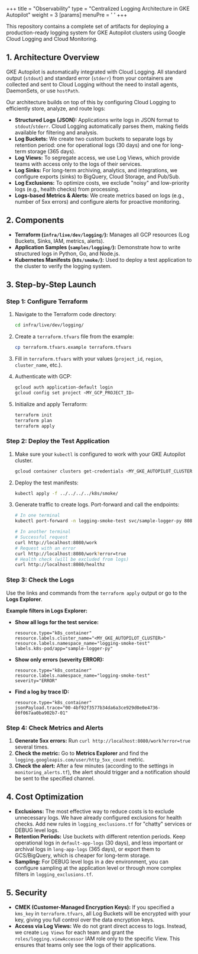 +++
title = "Observability"
type = "Centralized Logging Architecture in GKE Autopilot"
weight = 3
[params]
  menuPre = '<i class="fa-fw fas fa-chart-line "></i> '
+++

This repository contains a complete set of artifacts for deploying a production-ready logging system for GKE Autopilot clusters using Google Cloud Logging and Cloud Monitoring.

## 1. Architecture Overview

GKE Autopilot is automatically integrated with Cloud Logging. All standard output (`stdout`) and standard error (`stderr`) from your containers are collected and sent to Cloud Logging without the need to install agents, DaemonSets, or use `hostPath`.

Our architecture builds on top of this by configuring Cloud Logging to efficiently store, analyze, and route logs:

- **Structured Logs (JSON):** Applications write logs in JSON format to `stdout`/`stderr`. Cloud Logging automatically parses them, making fields available for filtering and analysis.
- **Log Buckets:** We create two custom buckets to separate logs by retention period: one for operational logs (30 days) and one for long-term storage (365 days).
- **Log Views:** To segregate access, we use Log Views, which provide teams with access only to the logs of their services.
- **Log Sinks:** For long-term archiving, analytics, and integrations, we configure exports (sinks) to BigQuery, Cloud Storage, and Pub/Sub.
- **Log Exclusions:** To optimize costs, we exclude "noisy" and low-priority logs (e.g., health checks) from processing.
- **Logs-based Metrics & Alerts:** We create metrics based on logs (e.g., number of 5xx errors) and configure alerts for proactive monitoring.

## 2. Components

- **Terraform (`infra/live/dev/logging/`):** Manages all GCP resources (Log Buckets, Sinks, IAM, metrics, alerts).
- **Application Samples (`samples/logging/`):** Demonstrate how to write structured logs in Python, Go, and Node.js.
- **Kubernetes Manifests (`k8s/smoke/`):** Used to deploy a test application to the cluster to verify the logging system.

## 3. Step-by-Step Launch

### Step 1: Configure Terraform

1.  Navigate to the Terraform code directory:
    ```bash
    cd infra/live/dev/logging/
    ```

2.  Create a `terraform.tfvars` file from the example:
    ```bash
    cp terraform.tfvars.example terraform.tfvars
    ```

3.  Fill in `terraform.tfvars` with your values (`project_id`, `region`, `cluster_name`, etc.).

4.  Authenticate with GCP:
    ```bash
    gcloud auth application-default login
    gcloud config set project <MY_GCP_PROJECT_ID>
    ```

5.  Initialize and apply Terraform:
    ```bash
    terraform init
    terraform plan
    terraform apply
    ```

### Step 2: Deploy the Test Application

1.  Make sure your `kubectl` is configured to work with your GKE Autopilot cluster.
    ```bash
    gcloud container clusters get-credentials <MY_GKE_AUTOPILOT_CLUSTER> --region <MY_REGION>
    ```

2.  Deploy the test manifests:
    ```bash
    kubectl apply -f ../../../../k8s/smoke/
    ```

3.  Generate traffic to create logs. Port-forward and call the endpoints:
    ```bash
    # In one terminal
    kubectl port-forward -n logging-smoke-test svc/sample-logger-py 8080:80

    # In another terminal
    # Successful request
    curl http://localhost:8080/work
    # Request with an error
    curl http://localhost:8080/work?error=true
    # Health check (will be excluded from logs)
    curl http://localhost:8080/healthz
    ```

### Step 3: Check the Logs

Use the links and commands from the `terraform apply` output or go to the **Logs Explorer**.

**Example filters in Logs Explorer:**

-   **Show all logs for the test service:**
    ```
    resource.type="k8s_container"
    resource.labels.cluster_name="<MY_GKE_AUTOPILOT_CLUSTER>"
    resource.labels.namespace_name="logging-smoke-test"
    labels.k8s-pod/app="sample-logger-py"
    ```
-   **Show only errors (severity ERROR):**
    ```
    resource.type="k8s_container"
    resource.labels.namespace_name="logging-smoke-test"
    severity="ERROR"
    ```
-   **Find a log by trace ID:**
    ```
    resource.type="k8s_container"
    jsonPayload.trace="00-4bf92f3577b34da6a3ce929d0e0e4736-00f067aa0ba902b7-01"
    ```

### Step 4: Check Metrics and Alerts

1.  **Generate 5xx errors:** Run `curl http://localhost:8080/work?error=true` several times.
2.  **Check the metric:** Go to **Metrics Explorer** and find the `logging.googleapis.com/user/http_5xx_count` metric.
3.  **Check the alert:** After a few minutes (according to the settings in `monitoring_alerts.tf`), the alert should trigger and a notification should be sent to the specified channel.

## 4. Cost Optimization

-   **Exclusions:** The most effective way to reduce costs is to exclude unnecessary logs. We have already configured exclusions for health checks. Add new rules in `logging_exclusions.tf` for "chatty" services or DEBUG level logs.
-   **Retention Periods:** Use buckets with different retention periods. Keep operational logs in `default-app-logs` (30 days), and less important or archival logs in `long-app-logs` (365 days), or export them to GCS/BigQuery, which is cheaper for long-term storage.
-   **Sampling:** For DEBUG level logs in a dev environment, you can configure sampling at the application level or through more complex filters in `logging_exclusions.tf`.

## 5. Security

-   **CMEK (Customer-Managed Encryption Keys):** If you specified a `kms_key` in `terraform.tfvars`, all Log Buckets will be encrypted with your key, giving you full control over the data encryption keys.
-   **Access via Log Views:** We do not grant direct access to logs. Instead, we create `Log Views` for each team and grant the `roles/logging.viewAccessor` IAM role only to the specific View. This ensures that teams only see the logs of their applications.
